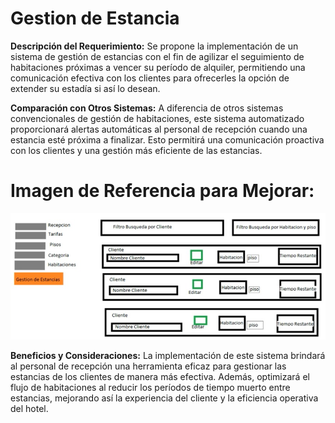 # Gestion de Estancia 

**Descripción del Requerimiento:**
Se propone la implementación de un sistema de gestión de estancias con el fin de agilizar el seguimiento de habitaciones próximas a vencer su período de alquiler, permitiendo una comunicación efectiva con los clientes para ofrecerles la opción de extender su estadía si así lo desean.

**Comparación con Otros Sistemas:**
A diferencia de otros sistemas convencionales de gestión de habitaciones, este sistema automatizado proporcionará alertas automáticas al personal de recepción cuando una estancia esté próxima a finalizar. Esto permitirá una comunicación proactiva con los clientes y una gestión más eficiente de las estancias.

# Imagen de Referencia para Mejorar:
![imagen](./img/r3-1.jpg)


**Beneficios y Consideraciones:**
La implementación de este sistema brindará al personal de recepción una herramienta eficaz para gestionar las estancias de los clientes de manera más efectiva. Además, optimizará el flujo de habitaciones al reducir los períodos de tiempo muerto entre estancias, mejorando así la experiencia del cliente y la eficiencia operativa del hotel.
